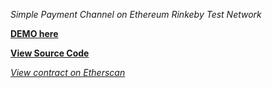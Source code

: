 *Simple Payment Channel on Ethereum Rinkeby Test Network*

**[DEMO here](https://ziweidream.github.io/simple-payment-channel-ethereum/)**

**[View Source Code](https://github.com/ziweidream/simple-payment-channel)**

*[View contract on Etherscan](https://rinkeby.etherscan.io/address/0x097ad6f78bb483fe2d45b19e1560731e9a465547)*

